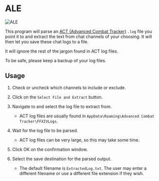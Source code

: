 # ALE

![ALE](https://user-images.githubusercontent.com/63081353/131411924-d955483f-c920-4c67-86fa-8b6d9f43262e.png)

This program will parse an [ACT (Advanced Combat Tracker)](https://advancedcombattracker.com/) `.log` file you point it to and extract the text from chat channels of your choosing. It will then let you save these chat logs to a file.

It will ignore the rest of the jargon found in ACT log files.

To be safe, please keep a backup of your log files.

## Usage

1. Check or uncheck which channels to include or exclude.

2. Click on the `Select File and Extract` button.

3. Navigate to and select the log file to extract from.
    * ACT log files are usually found in `AppData\Roaming\Advanced Combat Tracker\FFXIVLogs`.

4. Wait for the log file to be parsed.
    * ACT log files can be very large, so this may take some time. 

5. Click OK on the confirmation window.

6. Select the save destination for the parsed output. 
    * The default filename is `ExtractedLog.txt`. The user may enter a different filename or use a different file extension if they wish.
